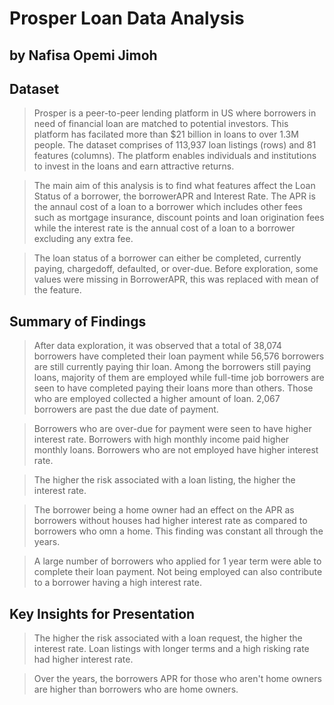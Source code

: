 # Prosper Loan Data Analysis
## by Nafisa Opemi Jimoh


## Dataset

> Prosper is a peer-to-peer lending platform in US where borrowers in need of financial loan are matched to potential investors. This platform has facilated more than $21 billion in loans to over 1.3M people. The dataset comprises of 113,937 loan listings (rows) and 81 features (columns). The platform enables individuals and institutions to invest in the loans and earn attractive returns.

> The main aim of this analysis is to find what features affect the Loan Status of a borrower, the borrowerAPR and Interest Rate. The APR is the annaul cost of a loan to a borrower which includes other fees such as mortgage insurance, discount points and loan origination fees while the interest rate is the annual cost of a loan to a borrower excluding any extra fee. 

>The loan status of a borrower can either be completed, currently paying, chargedoff, defaulted, or over-due. Before exploration, some values were missing in BorrowerAPR, this was replaced with mean of the feature.


## Summary of Findings

> After data exploration, it was observed that a total of 38,074 borrowers have completed their loan payment while 56,576 borrowers are still currently paying thir loan. Among the borrowers still paying loans, majority of them are employed while full-time job borrowers are seen to have completed paying their loans more than others. Those who are employed collected a higher amount of loan. 2,067 borrowers are past the due date of payment. 

> Borrowers who are over-due for payment were seen to have higher interest rate. Borrowers with high monthly income paid higher monthly loans. Borrowers who are not employed have higher interest rate.

> The higher the risk associated with a loan listing, the higher the interest rate.

> The borrower being a home owner had an effect on the APR as borrowers without houses had higher interest rate as compared to borrowers who omn a home. This finding was constant all through the years.

> A large number of borrowers who applied for 1 year term were able to complete their loan payment. Not being employed can also contribute to a borrower having a high interest rate.

## Key Insights for Presentation

> The higher the risk associated with a loan request, the higher the interest rate. Loan listings with longer terms and a high risking rate had higher interest rate.

> Over the years, the borrowers APR for those who aren't home owners are higher than borrowers who are home owners.
